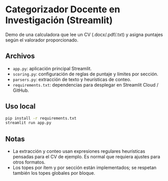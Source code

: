 # Categorizador Docente en Investigación (Streamlit)

Demo de una calculadora que lee un CV (.docx/.pdf/.txt) y asigna puntajes según el valorador proporcionado.

## Archivos
- `app.py`: aplicación principal Streamlit.
- `scoring.py`: configuración de reglas de puntaje y límites por sección.
- `parsers.py`: extracción de texto y heurísticas de conteo.
- `requirements.txt`: dependencias para desplegar en Streamlit Cloud / GitHub.

## Uso local
```bash
pip install -r requirements.txt
streamlit run app.py
```

## Notas
- La extracción y conteo usan expresiones regulares heurísticas pensadas para el CV de ejemplo. Es normal que requiera ajustes para otros formatos.
- Los topes por ítem y por sección están implementados; se respetan también los topes globales por bloque.
